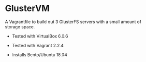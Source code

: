 # GlusterVM

A Vagrantfile to build out 3 GlusterFS servers with
a small amount of storage space.

- Tested with VirtualBox 6.0.6
- Tested with Vagrant 2.2.4

- Installs Bento/Ubuntu 18.04
